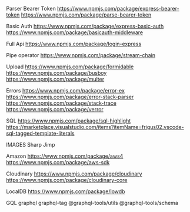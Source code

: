 Parser Bearer Token
https://www.npmjs.com/package/express-bearer-token
https://www.npmjs.com/package/parse-bearer-token

Basic Auth
https://www.npmjs.com/package/express-basic-auth
https://www.npmjs.com/package/basicauth-middleware

Full Api
https://www.npmjs.com/package/login-express

Pipe operator
https://www.npmjs.com/package/stream-chain

Upload
https://www.npmjs.com/package/formidable
https://www.npmjs.com/package/busboy
https://www.npmjs.com/package/multer

Errors
https://www.npmjs.com/package/error-ex
https://www.npmjs.com/package/error-stack-parser
https://www.npmjs.com/package/stack-trace
https://www.npmjs.com/package/verror

SQL
https://www.npmjs.com/package/sql-highlight
https://marketplace.visualstudio.com/items?itemName=frigus02.vscode-sql-tagged-template-literals

IMAGES
Sharp
Jimp

Amazon
https://www.npmjs.com/package/aws4
https://www.npmjs.com/package/aws-sdk

Cloudinary
https://www.npmjs.com/package/cloudinary
https://www.npmjs.com/package/cloudinary-core

LocalDB
https://www.npmjs.com/package/lowdb

GQL
graphql
graphql-tag
@graphql-tools/utils
@graphql-tools/schema
